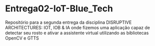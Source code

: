 # Entrega02-IoT-Blue_Tech
 Repositório para a segunda entrega da disciplina DISRUPTIVE ARCHITECTURES: IOT, IOB & IA onde fizemos uma aplicação capaz de detectar seu rosto e ativar a assistente virtual utilizando as bibliotecas OpenCV e GTTS
